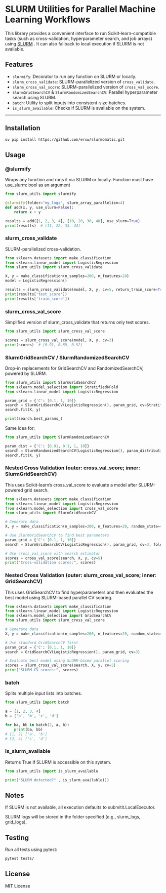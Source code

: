 # SLURM Utilities for Parallel Machine Learning Workflows

This library provides a convenient interface to run Scikit-learn-compatible tasks (such as cross-validation, hyperparameter search, and job arrays) using [SLURM](https://slurm.schedmd.com/) . It can also fallback to local execution if SLURM is not available.

## Features

- `slurmify`: Decorator to run any function on SLURM or locally.
- `slurm_cross_validate`: SLURM-parallelized version of `cross_validate`.
- `slurm_cross_val_score`: SLURM-parallelized version of `cross_val_score`.
- `SlurmGridSearchCV` & `SlurmRandomizedSearchCV`: Parallel hyperparameter search using SLURM.
- `batch`: Utility to split inputs into consistent-size batches.
- `is_slurm_available`: Checks if SLURM is available on the system.

---

## Installation

```bash
uv pip install https://github.com/erxw/slurmomatic.git
```

## Usage

### @slurmify
Wraps any function and runs it via SLURM or locally. Function must have use_slurm: bool as an argument

```python
from slurm_utils import slurmify

@slurmify(folder="my_logs", slurm_array_parallelism=4)
def add(x, y, use_slurm=False):
    return x + y

results = add([1, 2, 3, 4], [10, 20, 30, 40], use_slurm=True)
print(results)  # [11, 22, 33, 44]
```

### slurm_cross_validate
SLURM-parallelized cross-validation.

```python
from sklearn.datasets import make_classification
from sklearn.linear_model import LogisticRegression
from slurm_utils import slurm_cross_validate

X, y = make_classification(n_samples=200, n_features=20)
model = LogisticRegression()

results = slurm_cross_validate(model, X, y, cv=5, return_train_score=True)
print(results['test_score'])
print(results['train_score'])
```

### slurm_cross_val_score
Simplified version of slurm_cross_validate that returns only test scores.

```python
from slurm_utils import slurm_cross_val_score

scores = slurm_cross_val_score(model, X, y, cv=3)
print(scores)  # [0.91, 0.89, 0.92]
```


### SlurmGridSearchCV / SlurmRandomizedSearchCV
Drop-in replacements for GridSearchCV and RandomizedSearchCV, powered by SLURM.

```python
from slurm_utils import SlurmGridSearchCV
from sklearn.model_selection import StratifiedKFold
from sklearn.linear_model import LogisticRegression

param_grid = {'C': [0.1, 1, 10]}
search = SlurmGridSearchCV(LogisticRegression(), param_grid, cv=StratifiedKFold(3), folder="grid_logs")
search.fit(X, y)

print(search.best_params_)
```


Same idea for:

```python
from slurm_utils import SlurmRandomizedSearchCV

param_dist = {'C': [0.01, 0.1, 1, 10]}
search = SlurmRandomizedSearchCV(LogisticRegression(), param_distributions=param_dist, n_iter=2)
search.fit(X, y)
```

### Nested Cross Validation (outer: cross_val_score; inner: SlurmGridSearchCV)
This uses Scikit-learn’s cross_val_score to evaluate a model after SLURM-powered grid search.

```python
from sklearn.datasets import make_classification
from sklearn.linear_model import LogisticRegression
from sklearn.model_selection import cross_val_score
from slurm_utils import SlurmGridSearchCV

# Generate data
X, y = make_classification(n_samples=200, n_features=20, random_state=42)

# Use SlurmGridSearchCV to find best parameters
param_grid = {'C': [0.1, 1, 10]}
search = SlurmGridSearchCV(LogisticRegression(), param_grid, cv=3, folder="logs")

# Use cross_val_score with search estimator
scores = cross_val_score(search, X, y, cv=5)
print("Cross-validation scores:", scores)
```

### Nested Cross Validation (outer: slurm_cross_val_score; inner: GridSearchCV)
This uses GridSearchCV to find hyperparameters and then evaluates the best model using SLURM-based parallel CV scoring.

```python
from sklearn.datasets import make_classification
from sklearn.linear_model import LogisticRegression
from sklearn.model_selection import GridSearchCV
from slurm_utils import slurm_cross_val_score

# Generate data
X, y = make_classification(n_samples=200, n_features=20, random_state=42)

# Use standard GridSearchCV first
param_grid = {'C': [0.1, 1, 10]}
search = GridSearchCV(LogisticRegression(), param_grid, cv=3)

# Evaluate best model using SLURM-based parallel scoring
scores = slurm_cross_val_score(search, X, y, cv=5)
print("SLURM CV scores:", scores)

```

### batch
Splits multiple input lists into batches.

```python
from slurm_utils import batch

a = [1, 2, 3, 4]
b = ['a', 'b', 'c', 'd']

for ba, bb in batch(2, a, b):
    print(ba, bb)
# [1, 2] ['a', 'b']
# [3, 4] ['c', 'd']
```

### is_slurm_available
Returns True if SLURM is accessible on this system.

```python
from slurm_utils import is_slurm_available

print("SLURM detected?" , is_slurm_available())
```

## Notes
If SLURM is not available, all execution defaults to submitit.LocalExecutor.

SLURM logs will be stored in the folder specified (e.g., slurm_logs, grid_logs).

## Testing
Run all tests using pytest:

```bash
pytest tests/
```

## License
MIT License

